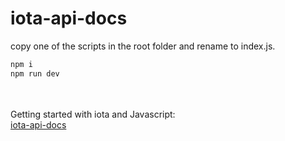 # iota-api-docs
copy one of the scripts in the root folder and rename to index.js.

```sh
npm i
npm run dev
```
<br><br>
Getting started with iota and Javascript:<br>
[iota-api-docs](https://docs.iota.org/)
